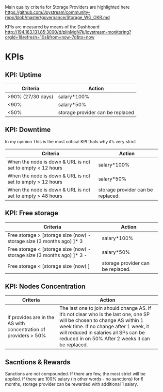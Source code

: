 Main quality criteria for Storage Providers are highlighted here https://github.com/Joystream/community-repo/blob/master/governance/Storage_WG_OKR.md

KPIs are measured by means of the Dashboard  http://194.163.131.85:3000/d/pIinMgN7k/joystream-monitoring?orgId=1&refresh=10s&from=now-7d&to=now


# KPIs

## KPI: Uptime

| Criteria           | Action                             |
| ------------------ | ---------------------------------- |
| >90% (27/30 days)  | salary*100%                        |
| <90%               | salary*50%                         |
| <50%               | storage provider can be replaced   |


## KPI: Downtime 

In my opinion This is the most critical KPI thats why it’s very strict  

| Criteria                                                    | Action                                 |
| ----------------------------------------------------------- | -------------------------------------- |
| When the node is down & URL is not set to empty < 12 hours  | salary*100%                            |
| When the node is down & URL is not set to empty > 12 hours  | salary*50%                             |
| When the node is down & URL is not set to empty > 48 hours  |  storage provider can be replaced.     |


## KPI: Free storage

| Criteria                                                                        | Action                                 |
| ------------------------------------------------------------------------------- | -------------------------------------- |
| Free storage > [storage size (now) - storage size (3 months ago) ]* 3           | salary*100%                            |
| Free storage < [storage size (now) - storage size (3 months ago) ]* 3 -         | salary*50%                             |
| Free storage < [storage size (now) ]   |  storage provider can be replaced.     |                                        |
 

## KPI: Nodes Concentration 

| Criteria                                                                        | Action                                 |
| ------------------------------------------------------------------------------- | -------------------------------------- |
| If provides are in the AS with concentration of providers > 50%                 |The last one to join should change AS. If it’s not clear who is the last one, one SP will be chosen to change AS within 1 week time. If no change after 1 week, it will reduced in salaries all SPs can be reduced in on 50% After 2 weeks it can be replaced.  |

## Sacntions & Rewards

Sanctions are not compounded. If there are few, the most strict will be applied.
If there are 100% salary (in other words - no sanctions) for 6 months, storage provider can be rewarded with additional 1 salary.
